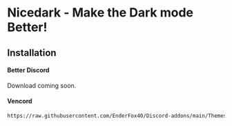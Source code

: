 # Nicedark - Make the Dark mode Better!

## Installation

#### Better Discord
Download coming soon.

#### Vencord
```bash
https://raw.githubusercontent.com/EnderFox40/Discord-addons/main/Themes/Nicecord/nicedark.theme.css
```
